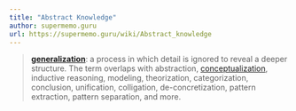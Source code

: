 ```yaml
---
title: "Abstract Knowledge"
author: supermemo.guru
url: https://supermemo.guru/wiki/Abstract_knowledge
---
```


> **[generalization](https://supermemo.guru/wiki/Generalization)**: a process in which detail is ignored to reveal a deeper structure. The term overlaps with abstraction, [conceptualization](https://supermemo.guru/wiki/Conceptualization), inductive reasoning, modeling, theorization, categorization, conclusion, unification, colligation, de-concretization, pattern extraction, pattern separation, and more.



